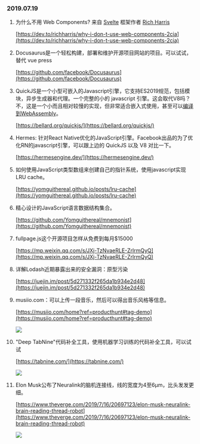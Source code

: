 ### 2019.07.19

1. 为什么不用 Web Components? 来自 [Svelte](https://github.com/sveltejs/svelte) 框架作者 [Rich Harris](https://github.com/Rich-Harris)

	[https://dev.to/richharris/why-i-don-t-use-web-components-2cia](https://dev.to/richharris/why-i-don-t-use-web-components-2cia)

2. Docusaurus是一个轻松构建，部署和维护开源项目网站的项目。可以试试，替代 vue press

	[https://github.com/facebook/Docusaurus](https://github.com/facebook/Docusaurus)

3. QuickJS是一个小型可嵌入的Javascript引擎，它支持ES2019规范，包括模块，异步生成器和代理。一个完整的小的 javascript 引擎。这会取代V8吗？不，这是一个小而且相对较慢的实现，但非常适合嵌入式使用，甚至可以[编译到WebAssembly](http://numcalc.com/)。

	[https://bellard.org/quickjs/](https://bellard.org/quickjs/)

4. Hermes: 针对React Native优化的JavaScript引擎。Facebook出品的为了优化RN的javascript引擎，可以跟上边的 QuickJS 以及 V8 对比一下。

	[https://hermesengine.dev/](https://hermesengine.dev/)

5. 如何使用JavaScript类型数组来创建自己的指针系统，使用javascript实现LRU cache。

	[https://yomguithereal.github.io/posts/lru-cache](https://yomguithereal.github.io/posts/lru-cache)

6. 精心设计的JavaScript语言数据结构集合。

	[https://github.com/Yomguithereal/mnemonist](https://github.com/Yomguithereal/mnemonist)

7. fullpage.js这个开源项目怎样从免费到每月$15000

	[https://mp.weixin.qq.com/s/JXj-TzNvaeRLE-ZrlrmQyQ](https://mp.weixin.qq.com/s/JXj-TzNvaeRLE-ZrlrmQyQ)

8. 详解Lodash近期暴露出来的安全漏洞：原型污染

	[https://juejin.im/post/5d271332f265da1b934e2d48](https://juejin.im/post/5d271332f265da1b934e2d48)

9. musiio.com：可以上传一段音乐，然后可以得出音乐风格等信息。

	[https://musiio.com/home?ref=producthunt#tag-demo](https://musiio.com/home?ref=producthunt#tag-demo)

	![](https://d10g0d469ypzap.cloudfront.net/website/img/tech@2x.gif)

10. "Deep TabNine"代码补全工具，使用机器学习训练的代码补全工具，可以试试

	[https://tabnine.com/](https://tabnine.com/)

	![](https://s2.ax1x.com/2019/07/17/ZqjDIA.png)

11. Elon Musk公布了Neuralink的脑机连接线，线的宽度为4至6μm，比头发发更细。

	[https://www.theverge.com/2019/7/16/20697123/elon-musk-neuralink-brain-reading-thread-robot](https://www.theverge.com/2019/7/16/20697123/elon-musk-neuralink-brain-reading-thread-robot)

	![](https://s2.ax1x.com/2019/07/17/ZL9jeK.jpg)